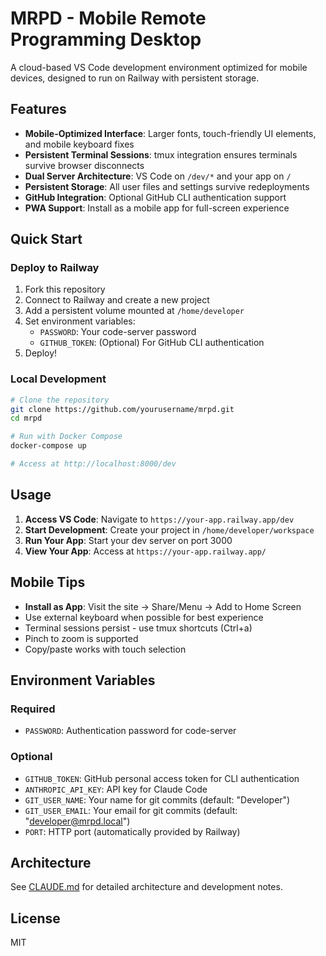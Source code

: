 # MRPD - Mobile Remote Programming Desktop

A cloud-based VS Code development environment optimized for mobile devices, designed to run on Railway with persistent storage.

## Features

- **Mobile-Optimized Interface**: Larger fonts, touch-friendly UI elements, and mobile keyboard fixes
- **Persistent Terminal Sessions**: tmux integration ensures terminals survive browser disconnects
- **Dual Server Architecture**: VS Code on `/dev/*` and your app on `/`
- **Persistent Storage**: All user files and settings survive redeployments
- **GitHub Integration**: Optional GitHub CLI authentication support
- **PWA Support**: Install as a mobile app for full-screen experience

## Quick Start

### Deploy to Railway

1. Fork this repository
2. Connect to Railway and create a new project
3. Add a persistent volume mounted at `/home/developer`
4. Set environment variables:
   - `PASSWORD`: Your code-server password
   - `GITHUB_TOKEN`: (Optional) For GitHub CLI authentication
5. Deploy!

### Local Development

```bash
# Clone the repository
git clone https://github.com/yourusername/mrpd.git
cd mrpd

# Run with Docker Compose
docker-compose up

# Access at http://localhost:8000/dev
```

## Usage

1. **Access VS Code**: Navigate to `https://your-app.railway.app/dev`
2. **Start Development**: Create your project in `/home/developer/workspace`
3. **Run Your App**: Start your dev server on port 3000
4. **View Your App**: Access at `https://your-app.railway.app/`

## Mobile Tips

- **Install as App**: Visit the site → Share/Menu → Add to Home Screen
- Use external keyboard when possible for best experience
- Terminal sessions persist - use tmux shortcuts (Ctrl+a)
- Pinch to zoom is supported
- Copy/paste works with touch selection

## Environment Variables

### Required
- `PASSWORD`: Authentication password for code-server

### Optional
- `GITHUB_TOKEN`: GitHub personal access token for CLI authentication
- `ANTHROPIC_API_KEY`: API key for Claude Code
- `GIT_USER_NAME`: Your name for git commits (default: "Developer")
- `GIT_USER_EMAIL`: Your email for git commits (default: "developer@mrpd.local")
- `PORT`: HTTP port (automatically provided by Railway)

## Architecture

See [CLAUDE.md](CLAUDE.md) for detailed architecture and development notes.

## License

MIT